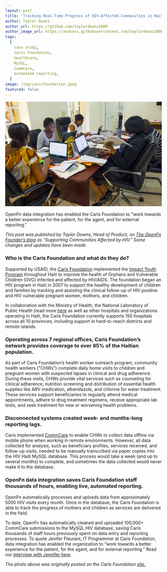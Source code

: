```yaml
---
layout: post
title: 'Tracking Real-Time Progress of HIV-Affected Communities in Haiti'
author: Taylor Downs
author_url: https://github.com/taylordowns2000
author_image_url: https://avatars.githubusercontent.com/taylordowns2000
tags:
  [
    case study,
    Caris Foundation,
    healthcare,
    MySQL,
    CommCare,
    automated reporting,
  ]
image: /img/carisfoundation.jpeg
featured: false
---
```


![Caris](/img/carisfoundation.jpeg)

OpenFn data integration has enabled the Caris Foundation to "work towards a
better experience for the patient, for the agent, and for external reporting."

<!--truncate-->

_This post was published by Taylor Downs, Head of Product, on
[The OpenFn Founder’s blog](https://medium.com/@taylordowns2000/supporting-communities-affected-by-hiv-98eede455050)
as “Supporting Communities Affected by HIV.” Some changes and updates have been
made._

### Who is the Caris Foundation and what do they do?

Supported by USAID, the [Caris Foundation](http://www.carisfoundation.org/)
implemented the
[Impact Youth Program](http://www.carisfoundation.org/pediatric-hiv) throughout
Haiti to improve the health of Orphans and Vulnerable Children (OVC) infected
and affected by HIV/AIDS. The foundation began an HIV program in Haiti in 2007
to support the healthy development of children and families by tracking and
assisting the clinical follow-up of HIV positive and HIV vulnerable pregnant
women, mothers, and children.

In collaboration with the Ministry of Health, the National Laboratory of Public
Health (read more
[here](https://www.fondation-merieux.org/en/news/the-ministry-of-public-health-and-population-launches-haitis-first-national-laboratory-policy/)
as well as other hospitals and organizations operating in Haiti, the Caris
Foundation currently supports 150 hospitals across all 10 provinces, including
support in hard-to-reach districts and remote islands.

### Operating across 7 regional offices, Caris Foundation’s network provides coverage to over 95% of the Haitian population.

As part of Caris Foundation’s health worker outreach program, community health
workers ("CHWs") complete daily home visits to children and pregnant women with
suspected lapses in clinical and drug adherence. During these visits, CHWs
provide vital services such as counseling for clinical adherence, nutrition
screening and distribution of essential health supplies like ARV medication,
albendazole, and chlorine for water treatment. These services support
beneficiaries to regularly attend medical appointments, adhere to drug treatment
regimens, receive appropriate lab tests, and seek treatment for new or worsening
health problems.

### Disconnected systems created week- and months-long reporting lags.

Caris implemented [CommCare](https://dimagi.com/commcare/) to enable CHWs to
collect data offline via mobile phone when working in remote environments.
However, all data collected for analysis, such as beneficiary profiles, services
received, and follow-up visits, needed to be manually transcribed via paper
copies into the HIV Haiti MySQL database. This process would take a week (and up
to several months) to complete, and sometimes the data collected would never
make it to the database.

### OpenFn data integration saves Caris Foundation staff thousands of hours, enabling live, automated reporting.

OpenFn automatically processes and uploads data from approximately 5000 HIV
visits every month. Once in the database, the Caris Foundation is able to track
the progress of mothers and children as services are delivered in the field.

To date, OpenFn has automatically cleaned and uploaded 100,000+ CommCare
submissions to the MySQL HIV database, saving Caris thousands of staff hours
previously spent on data entry and reporting processes. To quote Jenifer
Fleurant, IT Programmer at Caris Foundation, data integration has enabled the
organization to “work towards a better experience for the patient, for the
agent, and for external reporting.” Read our
[interview with Jennifer here](https://medium.com/@taylordowns2000/system-champions-caris-foundations-jenifer-fleurant-af4a4496d1d2).

_The photo above was originally posted on the Caris Foundation
[site.](http://www.carisfoundation.org/pediatric-hiv)_
